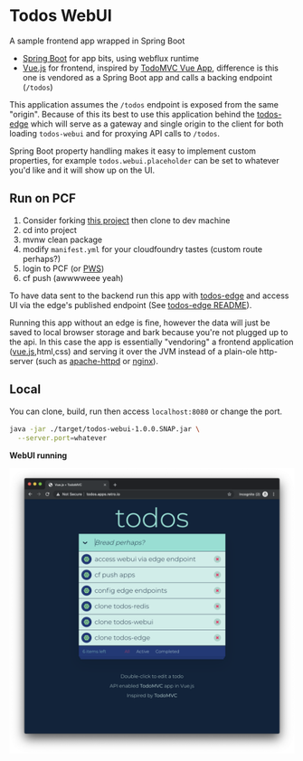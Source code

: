 # Todos WebUI

A sample frontend app wrapped in Spring Boot

* [Spring Boot](https://spring.io/projects/spring-boot) for app bits, using webflux runtime
* [Vue.js](https://vuejs.org/) for frontend, inspired by [TodoMVC Vue App](http://todomvc.com/examples/vue/), difference is this one is vendored as a Spring Boot app and calls a backing endpoint (``/todos``)

This application assumes the ``/todos`` endpoint is exposed from the same "origin".  Because of this its best to use this application behind the [todos-edge](https://github.com/corbtastik/todos-edge) which will serve as a gateway and single origin to the client for both loading ``todos-webui`` and for proxying API calls to ``/todos``.

Spring Boot property handling makes it easy to implement custom properties, for example ``todos.webui.placeholder`` can be set to whatever you'd like and it will show up on the UI.

## Run on PCF

1. Consider forking [this project](https://github.com/corbtastik/todos-webui) then clone to dev machine
1. cd into project
1. mvnw clean package
1. modify ``manifest.yml`` for your cloudfoundry tastes (custom route perhaps?)
1. login to PCF (or [PWS](https://run.pivotal.io/))
1. cf push (awwwweee yeah)

To have data sent to the backend run this app with [todos-edge](https://github.com/corbtastik/todos-edge) and access UI via the edge's published endpoint (See [todos-edge README](https://github.com/corbtastik/todos-edge)).

Running this app without an edge is fine, however the data will just be saved to local browser storage and bark because you're not plugged up to the api.  In this case the app is essentially "vendoring" a frontend application ([vue.js](https://vuejs.org/),html,css) and serving it over the JVM instead of a plain-ole http-server (such as [apache-httpd](https://httpd.apache.org/) or [nginx](https://www.nginx.com/)).    

## Local

You can clone, build, run then access ``localhost:8080`` or change the port.

```bash
java -jar ./target/todos-webui-1.0.0.SNAP.jar \
  --server.port=whatever
``` 

**WebUI running**

<p align="center">
    <img src="https://github.com/corbtastik/todos-images/raw/master/todos-webui/ui.png" width="640">
</p>


